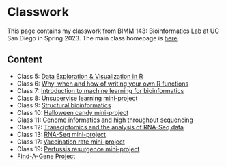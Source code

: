 # Classwork

This page contains my classwork from BIMM 143: Bioinformatics Lab at UC San Diego in Spring 2023. The main class homepage is [here](https://marcos-diazg.github.io/BIMM143_SP23/).

## Content
* Class 5: [Data Exploration & Visualization in R](https://github.com/izabellequerubin/BIMM143/blob/main/class05/class05.qmd)
* Class 6: [Why, when and how of writing your own R functions](https://github.com/izabellequerubin/BIMM143/blob/main/class06/class06.qmd)
* Class 7: [Introduction to machine learning for bioinformatics](https://github.com/izabellequerubin/BIMM143/blob/main/class07/class07.qmd)
* Class 8: [Unsupervise learning mini-project](https://github.com/izabellequerubin/BIMM143/blob/main/mini-project/Class%2008%20Mini-Project.qmd)
* Class 9: [Structural bioinformatics](https://github.com/izabellequerubin/BIMM143/blob/main/class09/class09(1-9).qmd)
* Class 10: [Halloween candy mini-project]()
* Class 11: [Genome informatics and high throughput sequencing](https://github.com/izabellequerubin/BIMM143/blob/main/class11/class11.Rmd)
* Class 12: [Transciptomics and the analysis of RNA-Seq data](https://github.com/izabellequerubin/BIMM143/blob/main/class12/class12.qmd)
* Class 13: [RNA-Seq mini-project](https://github.com/izabellequerubin/BIMM143/blob/main/class13/class13.qmd)
* Class 17: [Vaccination rate mini-project]()
* Class 19: [Pertussis resurgence mini-project](https://github.com/izabellequerubin/BIMM143/blob/main/class19/class19.qmd)
* [Find-A-Gene Project](https://github.com/izabellequerubin/BIMM143/blob/main/Find-A-Gene%20Project/findagene.qmd)
